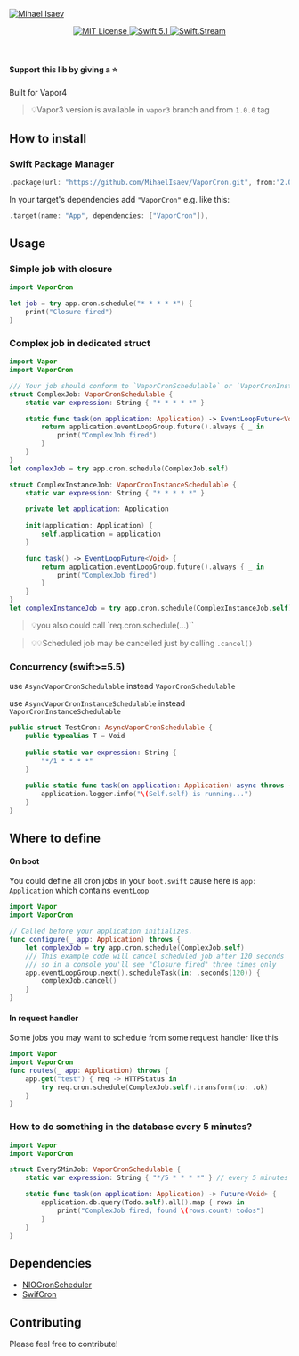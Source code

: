 [![Mihael Isaev](https://user-images.githubusercontent.com/1272610/53996790-3f346480-4153-11e9-9ca8-216680b4ab19.png)](http://mihaelisaev.com)

<p align="center">
    <a href="LICENSE">
        <img src="https://img.shields.io/badge/license-MIT-brightgreen.svg" alt="MIT License">
    </a>
    <a href="https://swift.org">
        <img src="https://img.shields.io/badge/swift-5.1-brightgreen.svg" alt="Swift 5.1">
    </a>
    <a href="https://discord.gg/q5wCPYv">
        <img src="https://img.shields.io/discord/612561840765141005" alt="Swift.Stream">
    </a>
</p>

<br>

#### Support this lib by giving a ⭐️

Built for Vapor4

> 💡Vapor3 version is available in `vapor3` branch and from `1.0.0` tag

## How to install

### Swift Package Manager

```swift
.package(url: "https://github.com/MihaelIsaev/VaporCron.git", from:"2.0.0")
```
In your target's dependencies add `"VaporCron"` e.g. like this:
```swift
.target(name: "App", dependencies: ["VaporCron"]),
```

## Usage

### Simple job with closure
```swift
import VaporCron

let job = try app.cron.schedule("* * * * *") {
    print("Closure fired")
}
```

### Complex job in dedicated struct
```swift
import Vapor
import VaporCron

/// Your job should conform to `VaporCronSchedulable` or `VaporCronInstanceSchedulable`
struct ComplexJob: VaporCronSchedulable {
    static var expression: String { "* * * * *" }

    static func task(on application: Application) -> EventLoopFuture<Void> {
        return application.eventLoopGroup.future().always { _ in
            print("ComplexJob fired")
        }
    }
}
let complexJob = try app.cron.schedule(ComplexJob.self)

struct ComplexInstanceJob: VaporCronInstanceSchedulable {
    static var expression: String { "* * * * *" }

    private let application: Application
    
    init(application: Application) {
        self.application = application
    }

    func task() -> EventLoopFuture<Void> {
        return application.eventLoopGroup.future().always { _ in
            print("ComplexJob fired")
        }
    }
}
let complexInstanceJob = try app.cron.schedule(ComplexInstanceJob.self)
```

> 💡you also could call `req.cron.schedule(...)``

> 💡💡Scheduled job may be cancelled just by calling `.cancel()`
 
### Concurrency (swift>=5.5)

use `AsyncVaporCronSchedulable` instead `VaporCronSchedulable`

use `AsyncVaporCronInstanceSchedulable` instead `VaporCronInstanceSchedulable`

```swift
public struct TestCron: AsyncVaporCronSchedulable {
    public typealias T = Void
    
    public static var expression: String {
        "*/1 * * * *"
    }
    
    public static func task(on application: Application) async throws -> Void {
        application.logger.info("\(Self.self) is running...")
    }
}
``` 

## Where to define

#### On boot
You could define all cron jobs in your `boot.swift` cause here is `app: Application` which contains `eventLoop`
```swift
import Vapor
import VaporCron

// Called before your application initializes.
func configure(_ app: Application) throws {
    let complexJob = try app.cron.schedule(ComplexJob.self)
    /// This example code will cancel scheduled job after 120 seconds
    /// so in a console you'll see "Closure fired" three times only
    app.eventLoopGroup.next().scheduleTask(in: .seconds(120)) {
        complexJob.cancel()
    }
}
```

#### In request handler
Some jobs you may want to schedule from some request handler like this
```swift
import Vapor
import VaporCron
func routes(_ app: Application) throws {
    app.get("test") { req -> HTTPStatus in
        try req.cron.schedule(ComplexJob.self).transform(to: .ok)
    }
}
```

### How to do something in the database every 5 minutes?

```swift
import Vapor
import VaporCron

struct Every5MinJob: VaporCronSchedulable {
    static var expression: String { "*/5 * * * *" } // every 5 minutes

    static func task(on application: Application) -> Future<Void> {
        application.db.query(Todo.self).all().map { rows in
            print("ComplexJob fired, found \(rows.count) todos")
        }
    }
}
```

## Dependencies

- [NIOCronScheduler](https://github.com/MihaelIsaev/NIOCronScheduler)
- [SwifCron](https://github.com/MihaelIsaev/SwifCron)

## Contributing

Please feel free to contribute!
